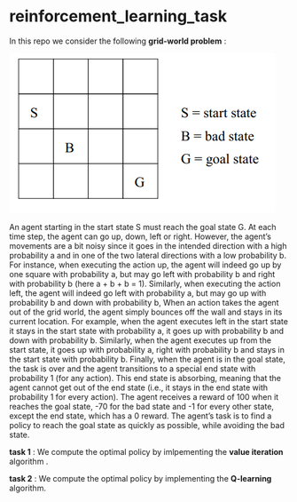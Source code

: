 # reinforcement_learning_task

In this repo we consider the following **grid-world problem** :

![](grid.png)

An agent starting in the start state S must reach the goal state G. At each time step, the agent can go up, down,
left or right. However, the agent’s movements are a bit noisy since it goes in the intended direction with a high
probability a and in one of the two lateral directions with a low probability b. For instance, when executing the action
up, the agent will indeed go up by one square with probability a, but may go left with probability b and right with
probability b (here a + b + b = 1). Similarly, when executing the action left, the agent will indeed go left with
probability a, but may go up with probability b and down with probability b, When an action takes the agent out of
the grid world, the agent simply bounces off the wall and stays in its current location. For example, when the agent
executes left in the start state it stays in the start state with probability a, it goes up with probability b and down
with probability b. Similarly, when the agent executes up from the start state, it goes up with probability a, right with
probability b and stays in the start state with probability b. Finally, when the agent is in the goal state, the task is over
and the agent transitions to a special end state with probability 1 (for any action). This end state is absorbing, meaning
that the agent cannot get out of the end state (i.e., it stays in the end state with probability 1 for every action).
The agent receives a reward of 100 when it reaches the goal state, -70 for the bad state and -1 for every other state,
except the end state, which has a 0 reward. The agent’s task is to find a policy to reach the goal state as quickly as
possible, while avoiding the bad state.

**task 1** : We compute the optimal policy by imlpementing the **value iteration** algorithm .

**task 2** : We compute the optimal policy by implementing the **Q-learning** algorithm.
